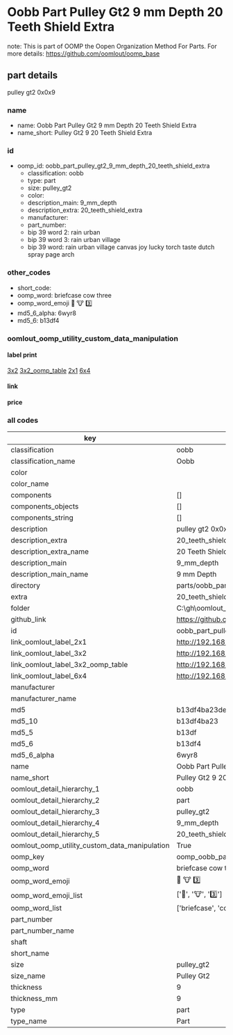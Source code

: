 # Oobb Part Pulley Gt2 9 mm Depth 20 Teeth Shield Extra  

note: This is part of OOMP the Oopen Organization Method For Parts. For more details: https://github.com/oomlout/oomp_base

##  part details
  



pulley gt2 0x0x9



### name
* name: Oobb Part Pulley Gt2 9 mm Depth 20 Teeth Shield Extra
* name_short: Pulley Gt2 9 20 Teeth Shield Extra
### id
* oomp_id: oobb_part_pulley_gt2_9_mm_depth_20_teeth_shield_extra
  * classification: oobb
  * type: part
  * size: pulley_gt2
  * color: 
  * description_main: 9_mm_depth
  * description_extra: 20_teeth_shield_extra
  * manufacturer: 
  * part_number: 
  * bip 39 word 2: rain urban
  * bip 39 word 3: rain urban village
  * bip 39 word: rain urban village canvas joy lucky torch taste dutch spray page arch

### other_codes
* short_code: 
* oomp_word: briefcase cow three
* oomp_word_emoji :briefcase: :cow: :three:
* md5_6_alpha: 6wyr8
* md5_6: b13df4






### oomlout_oomp_utility_custom_data_manipulation
#### label print
[3x2](http://192.168.1.245:1112/?label=oomp%206wyr8)
[3x2_oomp_table](http://192.168.1.108:1112/?label=oomp%206wyr8)
[2x1](http://192.168.1.242:1112/?label=oomp%206wyr8)
[6x4](http://192.168.1.55:1112/?label=oomp%206wyr8)    

#### link

                              

#### price







### all codes 
| key | value |  
| --- | --- |  
| classification | oobb |  
| classification_name | Oobb |  
| color |  |  
| color_name |  |  
| components | [] |  
| components_objects | [] |  
| components_string | [] |  
| description | pulley gt2 0x0x9 |  
| description_extra | 20_teeth_shield_extra |  
| description_extra_name | 20 Teeth Shield Extra |  
| description_main | 9_mm_depth |  
| description_main_name | 9 mm Depth |  
| directory | parts/oobb_part_pulley_gt2_9_mm_depth_20_teeth_shield_extra |  
| extra | 20_teeth_shield |  
| folder | C:\gh\oomlout_oobb_version_4_generated_parts\things\oobb_part_pulley_gt2_9_mm_depth_20_teeth_shield_extra |  
| github_link | https://github.com/oomlout/oomlout_oomp_part_src/tree/main/parts/oobb_part_pulley_gt2_9_mm_depth_20_teeth_shield_extra |  
| id | oobb_part_pulley_gt2_9_mm_depth_20_teeth_shield_extra |  
| link_oomlout_label_2x1 | http://192.168.1.242:1112/?label=oomp%206wyr8 |  
| link_oomlout_label_3x2 | http://192.168.1.245:1112/?label=oomp%206wyr8 |  
| link_oomlout_label_3x2_oomp_table | http://192.168.1.108:1112/?label=oomp%206wyr8 |  
| link_oomlout_label_6x4 | http://192.168.1.55:1112/?label=oomp%206wyr8 |  
| manufacturer |  |  
| manufacturer_name |  |  
| md5 | b13df4ba23de3caa12bc421be83bd588 |  
| md5_10 | b13df4ba23 |  
| md5_5 | b13df |  
| md5_6 | b13df4 |  
| md5_6_alpha | 6wyr8 |  
| name | Oobb Part Pulley Gt2 9 mm Depth 20 Teeth Shield Extra |  
| name_short | Pulley Gt2 9 20 Teeth Shield Extra |  
| oomlout_detail_hierarchy_1 | oobb |  
| oomlout_detail_hierarchy_2 | part |  
| oomlout_detail_hierarchy_3 | pulley_gt2 |  
| oomlout_detail_hierarchy_4 | 9_mm_depth |  
| oomlout_detail_hierarchy_5 | 20_teeth_shield_extra |  
| oomlout_oomp_utility_custom_data_manipulation | True |  
| oomp_key | oomp_oobb_part_pulley_gt2_9_mm_depth_20_teeth_shield_extra |  
| oomp_word | briefcase cow three |  
| oomp_word_emoji | :briefcase: :cow: :three: |  
| oomp_word_emoji_list | [':briefcase:', ':cow:', ':three:'] |  
| oomp_word_list | ['briefcase', 'cow', 'three'] |  
| part_number |  |  
| part_number_name |  |  
| shaft |  |  
| short_name |  |  
| size | pulley_gt2 |  
| size_name | Pulley Gt2 |  
| thickness | 9 |  
| thickness_mm | 9 |  
| type | part |  
| type_name | Part |  
